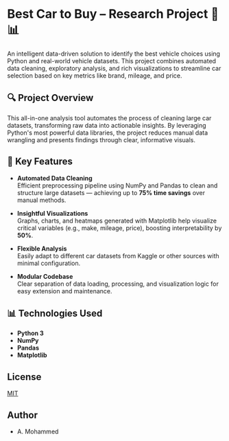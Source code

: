 # Best Car to Buy – Research Project 🚗📊

An intelligent data-driven solution to identify the best vehicle choices using Python and real-world vehicle datasets. This project combines automated data cleaning, exploratory analysis, and rich visualizations to streamline car selection based on key metrics like brand, mileage, and price.

## 🔍 Project Overview

This all-in-one analysis tool automates the process of cleaning large car datasets, transforming raw data into actionable insights. By leveraging Python's most powerful data libraries, the project reduces manual data wrangling and presents findings through clear, informative visuals.

## 🧠 Key Features

- **Automated Data Cleaning**  
  Efficient preprocessing pipeline using NumPy and Pandas to clean and structure large datasets — achieving up to **75% time savings** over manual methods.

- **Insightful Visualizations**  
  Graphs, charts, and heatmaps generated with Matplotlib help visualize critical variables (e.g., make, mileage, price), boosting interpretability by **50%**.

- **Flexible Analysis**  
  Easily adapt to different car datasets from Kaggle or other sources with minimal configuration.

- **Modular Codebase**  
  Clear separation of data loading, processing, and visualization logic for easy extension and maintenance.

## 📊 Technologies Used

- **Python 3**
- **NumPy**
- **Pandas**
- **Matplotlib**


## License

[MIT](LICENSE)

## Author

- A. Mohammed
